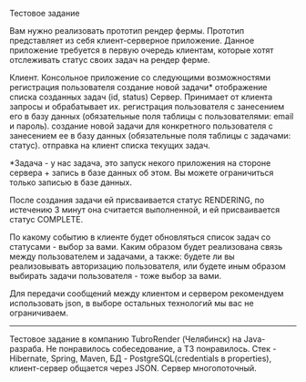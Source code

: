 Тестовое задание   

Вам нужно реализовать прототип рендер фермы. Прототип представляет из себя клиент-серверное приложение. Данное приложение требуется в первую очередь клиентам, которые хотят отслеживать статус своих задач на рендер ферме. 


Клиент.  Консольное приложение со следующими возможностями
регистрация пользователя
создание новой задачи*
отображение списка созданных задач (id, status)
Сервер. Принимает от клиента запросы и обрабатывает их.
регистрация пользователя с занесением его в базу данных (обязательные поля таблицы с пользователями: email и пароль).
создание новой задачи для конкретного пользователя с занесением ее в базу данных (обязательные поля таблицы с задачами: статус).
отправка на клиент списка текущих задач.

*Задача - у нас задача, это запуск некого приложения на стороне сервера + запись в базе данных об этом. Вы можете ограничиться только записью в базе данных.

После создания задачи ей присваивается статус RENDERING, по истечению 3 минут она считается выполненной, и ей присваивается статус COMPLETE. 

По какому событию в клиенте будет обновляться список задач со статусами - выбор за вами. Каким образом будет реализована связь между пользователем и задачами, а также: будете ли вы реализовывать авторизацию пользователя, или будете иным образом выбирать задачи пользователя - тоже выбор за вами.

Для передачи сообщений между клиентом и сервером рекомендуем использовать json, в выборе остальных технологий мы вас не ограничиваем.

----------------------------------------------------------

Тестовое задание в компанию TubroRender (Челябинск) на Java-разраба. Не понравилось собеседование, а ТЗ понравилось. Стек - Hibernate, Spring, Maven, БД - PostgreSQL(credentials в properties), клиент-сервер общается через JSON. Сервер многопоточный.
